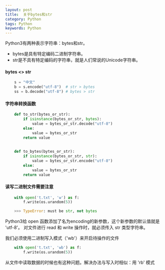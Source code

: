 ```yaml
---
layout: post
title:  关于bytes和str 
category: Python
tags: Python
keywords: Python
---
```


Python3有两种表示字符串：bytes和str。

* bytes是具有特定编码二进制字符串。
* str是不具有特定编码的字符串，就是人们常说的Unicode字符串。

#### bytes <> str

```python
    s = "中文"
    b = s.encode("utf-8")  # str > bytes
    ss = b.decode("utf-8") # bytes > str
```

#### 字符串转换函数

```python
    def to_str(bytes_or_str):
        if isinstance(bytes_or_str, bytes):
            value = bytes_or_str.decode("utf-8")
        else:
            value = bytes_or_str
        return value
  
  
    def to_bytes(bytes_or_str):
        if isinstance(bytes_or_str, str):
            value = bytes_or_str.encode("utf-8")
        else:
            value = bytes_or_str
        return value
```

#### 读写二进制文件需要注意


```python
    with open('t.txt', 'w') as f:
        f.write(os.urandom(5))

    >>> TypeError: must be str, not bytes
```

Python3给 open 函数添加了名为encoding的新参数，这个新参数的默认值就是 'utf-8'。
对文件进行 read 和 write 操作时，就必须传入 str 类型字符串。

我们必须使用二进制写入模式（'wb'）来开启待操作的文件

```python
    with open('t.txt', 'wb') as f:
        f.write(os.urandom(5))
```

从文件中读取数据的时候也有这种问题。解决办法与写入时相似：用 'rb' 模式
